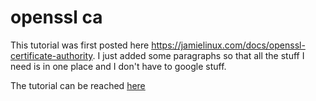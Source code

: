 # openssl ca

This tutorial was first posted here <https://jamielinux.com/docs/openssl-certificate-authority>.
I just added some paragraphs so that all the stuff I need is in one place and I don't have to google stuff.

The tutorial can be reached [here](https://openssl-ca.readthedocs.io/en/latest/)
